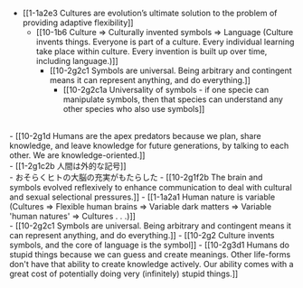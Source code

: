 - [[1-1a2e3 Cultures are evolution’s ultimate solution to the problem of providing adaptive flexibility]]
  - [[10-1b6 Culture ⇒ Culturally invented symbols ⇒ Language (Culture invents things. Everyone is part of a culture. Every individual learning take place within culture. Every invention is built up over time, including language.)]]
    - [[10-2g2c1 Symbols are universal. Being arbitrary and contingent means it can represent anything, and do everything.]]
      - [[10-2g2c1a Universality of symbols - if one specie can manipulate symbols, then that species can understand any other species who also use symbols]]
<br>
- [[10-2g1d Humans are the apex predators because we plan, share knowledge, and leave knowledge for future generations, by talking to each other. We are knowledge-oriented.]]
<br>
- [[1-2g1c2b 人間は外的な記号]]
<br>
- おそらくヒトの大脳の充実がもたらした
  - [[10-2g1f2b The brain and symbols evolved reflexively to enhance communication to deal with cultural and sexual selectional pressures.]]
    - [[1-1a2a1 Human nature is variable (Cultures ⇒ Flexible human brains ⇒ Variable dark matters ⇒ Variable 'human natures' ⇒ Cultures . . .)]]
<br>
- [[10-2g2c1 Symbols are universal. Being arbitrary and contingent means it can represent anything, and do everything.]]
  - [[10-2g2 Culture invents symbols, and the core of language is the symbol]]
    - [[10-2g3d1 Humans do stupid things because we can guess and create meanings. Other life-forms don't have that ability to create knowledge actively. Our ability comes with a great cost of potentially doing very (infinitely) stupid things.]]
